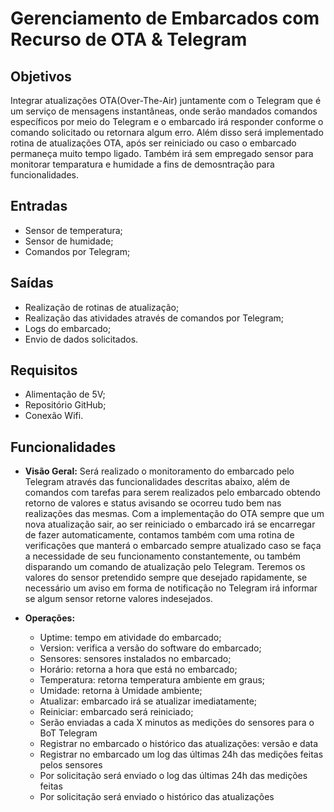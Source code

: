 # Gerenciamento de Embarcados com Recurso de OTA & Telegram
## Objetivos
Integrar atualizações OTA(Over-The-Air) juntamente com o Telegram que é um serviço de mensagens instantâneas, onde serão mandados comandos específicos por meio do Telegram e o embarcado irá responder conforme o comando solicitado ou retornara algum erro. Além disso será implementado rotina de atualizações OTA, após ser reiniciado ou caso o embarcado permaneça muito tempo ligado. Também irá sem empregado sensor para monitorar temparatura e humidade a fins de demosntração para funcionalidades.

## Entradas
  * Sensor de temperatura;
  * Sensor de humidade;
  * Comandos por Telegram;

## Saídas
  * Realização de rotinas de atualização;
  * Realização das atividades através de comandos por Telegram;
  * Logs do embarcado;
  * Envio de dados solicitados.
  
## Requisitos
  * Alimentação de 5V;
  * Repositório GitHub;
  * Conexão Wifi.

## Funcionalidades
* **Visão Geral:** Será realizado o monitoramento do embarcado pelo Telegram através das funcionalidades descritas abaixo, além de comandos com tarefas para serem realizados pelo embarcado obtendo retorno de valores e status avisando se ocorreu tudo bem nas realizações das mesmas. Com a implementação do OTA sempre que um nova atualização sair, ao ser reiniciado o embarcado irá se encarregar de fazer automaticamente, contamos também com uma rotina de verificações que manterá o embarcado sempre atualizado caso se faça a necessidade de seu funcionamento constantemente, ou também disparando um comando de atualização pelo Telegram. Teremos os valores do sensor pretendido sempre que desejado rapidamente, se necessário um aviso em forma de notificação no Telegram irá informar se algum sensor retorne valores indesejados. 

* **Operações:**
  * Uptime: tempo em atividade do embarcado;
  * Version: verifica a versão do software do embarcado;
  * Sensores: sensores instalados no embarcado;
  * Horário: retorna a hora que está no embarcado;
  * Temperatura: retorna temperatura ambiente em graus;
  * Umidade: retorna à Umidade ambiente;
  * Atualizar: embarcado irá se atualizar imediatamente;
  * Reiniciar: embarcado será reiniciado;
  * Serão enviadas a cada X minutos as medições do sensores para o BoT Telegram
  * Registrar no embarcado o histórico das atualizações: versão e data
  * Registrar no embarcado um log das últimas 24h das medições feitas pelos sensores
  * Por solicitação será enviado o log das últimas 24h das medições feitas
  * Por solicitação será enviado o histórico das atualizações
 
